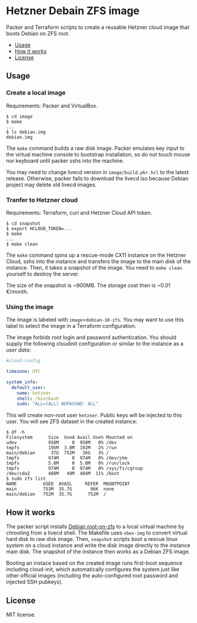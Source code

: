 # Hetzner Debain ZFS image

Packer and Terraform scripts to create a reusable Hetzner cloud image that
boots Debian on ZFS root.

- [Usage](#usage)
- [How it works](#how-it-works)
- [License](#license)


## Usage

### Create a local image

Requirements: Packer and VirtualBox.

```console
$ cd image
$ make
...
$ ls debian.img
debian.img
```

The `make` command builds a raw disk image. Packer emulates key input to the
virtual machine console to bootstrap installation, so do not touch mouse nor
keyboard until packer sshs into the machine.

You may need to change livecd version in `image/build.pkr.hcl` to the latest
release. Otherwise, packer fails to download the livecd iso because Debian
project may delete old livecd images.


### Tranfer to Hetzner cloud

Requirements: Terraform, curl and Hetzner Cloud API token.

```console
$ cd snapshot
$ export HCLOUD_TOKEN=...
$ make
...
$ make clean
```

The `make` command spins up a rescue-mode CX11 instance on the Hetzner Cloud,
sshs into the instance and transfers the image to the main disk of the
instance. Then, it takes a snapshot of the image. You need to `make clean`
yourself to destroy the server.

The size of the snapshot is ~900MB. The storage cost then is ~0.01 €/month.


### Using the image

The image is labeled with `image`=`debian-10-zfs`. You may want to use this
label to select the image in a Terraform configuration.

The image forbids root login and password authentication. You should supply the
following cloudinit configuration or similar to the instance as a *user data*:

```yaml
#cloud-config

timezone: UTC

system_info:
  default_user:
    name: hetzner
    shell: /bin/bash
    sudo: "ALL=(ALL) NOPASSWD: ALL"
```

This will create non-root user `hetzner`. Public keys will be injected to this
user. You will see ZFS dataset in the created instance:

```console
$ df -h
Filesystem      Size  Used Avail Use% Mounted on
udev            958M     0  958M   0% /dev
tmpfs           195M  3.0M  192M   2% /run
main/debian      37G  752M   36G   3% /
tmpfs           974M     0  974M   0% /dev/shm
tmpfs           5.0M     0  5.0M   0% /run/lock
tmpfs           974M     0  974M   0% /sys/fs/cgroup
/dev/sda2       488M   49M  404M  11% /boot
$ sudo zfs list
NAME          USED  AVAIL     REFER  MOUNTPOINT
main          753M  35.7G       96K  none
main/debian   752M  35.7G      752M  /
```


## How it works

The packer script installs [Debian root-on-zfs][root-on-zfs] to a local virtual
machine by chrooting from a livecd shell. The Makefile uses `vbox-img` to
convert virtual hard disk to raw disk image. Then, `snapshot` scripts boot a
rescue linux system on a cloud instance and write the disk image directly to
the instance main disk. The snapshot of the instance then works as a Debian
ZFS image.

Booting an instace based on the created image runs first-boot sequence
including cloud-init, which automatically configures the system just like other
official images (including the auto-configured root password and injected SSH
pubkeys).

[root-on-zfs]: https://openzfs.github.io/openzfs-docs/Getting%20Started/Debian/Debian%20Buster%20Root%20on%20ZFS.html


## License

MIT license.
